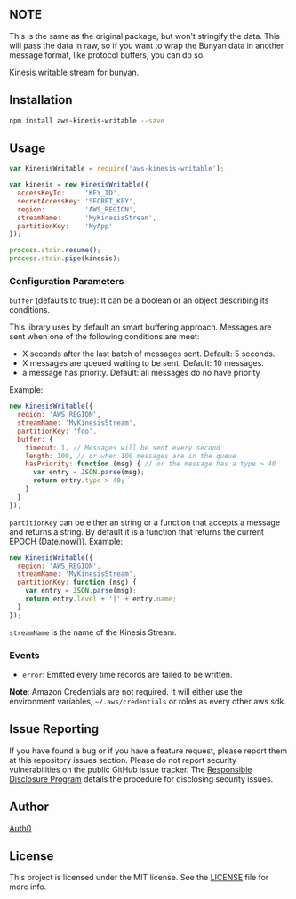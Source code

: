 ## NOTE
This is the same as the original package, but won't stringify the data. This will pass the data in raw, so if you want to wrap the Bunyan data in another message format, like protocol buffers, you can do so.

Kinesis writable stream for [bunyan](http://npmjs.com/package/bunyan).

## Installation

```sh
npm install aws-kinesis-writable --save
```

## Usage

```javascript
var KinesisWritable = require('aws-kinesis-writable');

var kinesis = new KinesisWritable({
  accessKeyId:     'KEY_ID',
  secretAccessKey: 'SECRET_KEY',
  region:          'AWS_REGION',
  streamName:      'MyKinesisStream',
  partitionKey:    'MyApp'
});

process.stdin.resume();
process.stdin.pipe(kinesis);
```

### Configuration Parameters

`buffer` (defaults to true): It can be a boolean or an object describing its conditions.

This library uses by default an smart buffering approach. Messages are sent when one of the following conditions are meet:

-  X seconds after the last batch of messages sent. Default: 5 seconds.
-  X messages are queued waiting to be sent. Default: 10 messages.
-  a message has priority. Default: all messages do no have priority

Example:
```javascript
new KinesisWritable({
  region: 'AWS_REGION',
  streamName: 'MyKinesisStream',
  partitionKey: 'foo',
  buffer: {
    timeout: 1, // Messages will be sent every second
    length: 100, // or when 100 messages are in the queue
    hasPriority: function (msg) { // or the message has a type > 40
      var entry = JSON.parse(msg);
      return entry.type > 40;
    }
  }
});
```

`partitionKey` can be either an string or a function that accepts a message and returns a string. By default it is a function that returns the current EPOCH (Date.now()). Example:

```javascript
new KinesisWritable({
  region: 'AWS_REGION',
  streamName: 'MyKinesisStream',
  partitionKey: function (msg) {
    var entry = JSON.parse(msg);
    return entry.level + '|' + entry.name;
  }
});
```

`streamName` is the name of the Kinesis Stream.

### Events

* `error`: Emitted every time records are failed to be written.

**Note**: Amazon Credentials are not required. It will either use the environment variables, `~/.aws/credentials` or roles as every other aws sdk.

## Issue Reporting

If you have found a bug or if you have a feature request, please report them at this repository issues section. Please do not report security vulnerabilities on the public GitHub issue tracker. The [Responsible Disclosure Program](https://auth0.com/whitehat) details the procedure for disclosing security issues.

## Author

[Auth0](auth0.com)

## License

This project is licensed under the MIT license. See the [LICENSE](LICENSE) file for more info.
